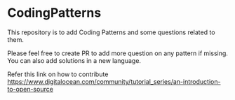 # CodingPatterns
This repository is to add Coding Patterns and some questions related to them. 

Please feel free to create PR to add more question on any pattern if missing. You can also add solutions in a new language.

Refer this link on how to contribute https://www.digitalocean.com/community/tutorial_series/an-introduction-to-open-source
